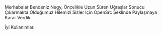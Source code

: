 Merhabalar Bendeniz Negy, Öncelikle Uzun Süren Uğraşlar Sonucu Çıkarmakta Olduğumuz Hilemizi Sizler İçin OpenSrc Şeklinde Paylaşmaya Karar Verdik.

İyi Kullanımlar.
